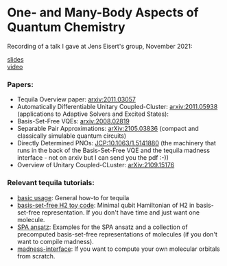 # One- and Many-Body Aspects of Quantum Chemistry
Recording of a talk I gave at Jens Eisert's group, November 2021:  

[slides](berlin.pdf)   
[video](https://www.youtube.com/watch?v=c0lzuezTDTQ)   

### Papers:
- Tequila Overview paper: [arxiv:2011.03057](https://arxiv.org/abs/2011.03057)
- Automatically Differentiable Unitary Coupled-Cluster: [arxiv:2011.05938](https://arxiv.org/abs/2011.05938) (applications to Adaptive Solvers and Excited States):
- Basis-Set-Free VQEs: [arxiv:2008.02819](https://arxiv.org/abs/2008.02819)
- Separable Pair Approximations: [arXiv:2105.03836](https://arxiv.org/abs/2105.03836) (compact and classically simulable quantum circuits)
- Directly Determined PNOs: [JCP:10.1063/1.5141880](https://aip.scitation.org/doi/abs/10.1063/1.5141880) (the machinery that runs in the back of the Basis-Set-Free VQE and the tequila madness interface - not on arxiv but I can send you the pdf :-))
- Overview of Unitary Coupled-CLuster: [arXiv:2109.15176](https://arxiv.org/abs/2109.15176)

### Relevant tequila tutorials:  
- [basic usage](https://github.com/ameshkahloon/tequila-tutorials/blob/main/BasicUsage.ipynb): General how-to for tequila    
- [basis-set-free H2 toy code](https://github.com/ameshkahloon/tequila-tutorials/blob/main/ChemistryBasisSetFreeVQE.ipynb): Minimal qubit Hamiltonian of H2 in basis-set-free representation. If you don't have time and just want one molecule.  
- [SPA ansatz](https://github.com/ameshkahloon/tequila-tutorials/blob/main/ChemistrySeparablePairAnsatz.ipynb): Examples for the SPA ansatz and a collection of precomputed basis-set-free representations of molecules (if you don't want to compile madness).  
- [madness-interface](https://github.com/ameshkahloon/tequila-tutorials/blob/main/ChemistryMadnessInterface.ipynb): If you want to compute your own molecular orbitals from scratch.  
